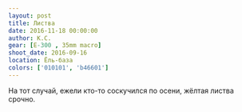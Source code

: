```yaml
---
layout: post
title: Листва
date: 2016-11-18 00:00:00
author: К.С.
gear: [E-300 , 35mm macro]
shoot_date: 2016-09-16
location: Ёль-база
colors: ['010101', 'b46601']
---
```


На тот случай, ежели кто-то соскучился по осени, жёлтая листва срочно.
